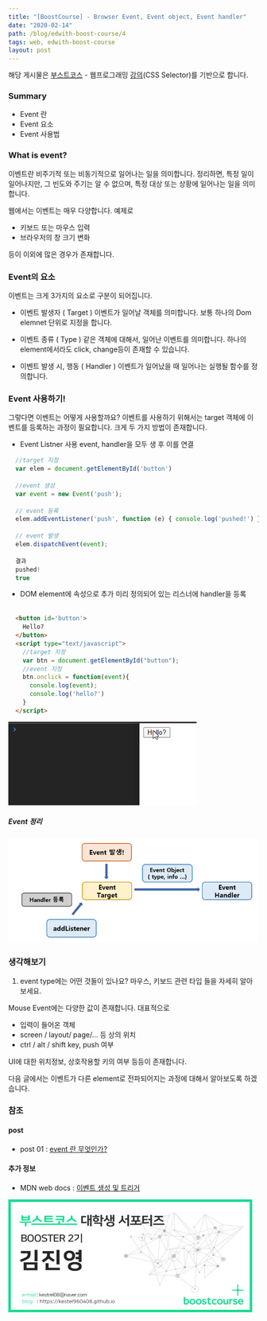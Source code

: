 ```yaml
---
title: "[BoostCourse] - Browser Event, Event object, Event handler"
date: "2020-02-14"
path: /blog/edwith-boost-course/4
tags: web, edwith-boost-course
layout: post
---
```


해당 게시물은 [부스트코스] - 웹프로그래밍 [강의](CSS Selector)를 기반으로 합니다. 

### Summary
 - Event 란
 - Event 요소
 - Event 사용법

### What is event?
 
 이벤트란 비주기적 또는 비동기적으로 일어나는 일을 의미합니다. 정리하면, 특정 일이 일어나지만, 그 빈도와 주기는 알 수 없으며, 특정 대상 또는 상황에 일어나는 일을 의미합니다.

 웹에서는 이벤트는 매우 다양합니다. 예제로

  - 키보드 또는 마우스 입력
  - 브라우저의 창 크기 변화

  등이 이외에 많은 경우가 존재합니다.

### Event의 요소

 이벤트는 크게 3가지의 요소로 구분이 되어집니다.

 - 이벤트 발생자 ( Target )
  이벤트가 일어날 객체를 의미합니다. 보통 하나의 Dom elemnet 단위로 지정을 합니다.

 - 이벤트 종류 ( Type )
  같은 객체에 대해서, 일어난 이벤트를 의미합니다. 하나의 element에서라도 click, change등이 존재할 수 있습니다.

 - 이벤트 발생 시, 행동 ( Handler )
  이벤트가 일어났을 때 일어나는 실행될 함수를 정의합니다.


### Event 사용하기!

 그렇다면 이벤트는 어떻게 사용할까요? 이벤트를 사용하기 위해서는 target 객체에 이벤트를 등록하는 과정이 필요합니다. 크게 두 가지 방법이 존재합니다.
 
  - Event Listner 사용
  event, handler을 모두 생 후 이를 연결

```js
  //target 지정
  var elem = document.getElementById('button')

  //event 생성
  var event = new Event('push');

  // event 등록
  elem.addEventListener('push', function (e) { console.log('pushed!') });

  // event 발생
  elem.dispatchEvent(event);

  결과 
  pushed!
  true
```


  - DOM element에 속성으로 추가
  미리 정의되어 있는 리스너에 handler을 등록

```html

  <button id='button'>
    Hello?
  </button>
  <script type="text/javascript">
    //target 지정
    var btn = document.getElementById("button"); 
    //event 지정
    btn.onclick = function(event){
      console.log(event);
      console.log('hello?')
    }
  </script>

```


![boostCourse-8.gif](./boostCourse-8.gif)

##### Event 정리

![boostCourse-9.png](./boostCourse-9.png)

### 생각해보기
 1. event type에는 어떤 것들이 있나요? 마우스, 키보드 관련 타입 들을 자세히 알아보세요.

 Mouse Event에는 다양한 값이 존재합니다. 대표적으로

  - 입력이 들어온 객체
  - screen / layout/ page/... 등 상의 위치
  - ctrl / alt / shift key, push 여부

UI에 대한 위치정보, 상호작용할 키의 여부 등등이 존재합니다.

다음 글에서는 이벤트가 다른 element로 전파되어지는 과정에 대해서 알아보도록 하겠습니다.

### 참조

#### post 
 - post 01 : [event 란 무엇인가?](https://webclub.tistory.com/340)

#### 추가 정보
 - MDN web docs : [이벤트 생성 및 트리거](https://developer.mozilla.org/ko/docs/Web/Guide/Events/Creating_and_triggering_events)

![nametech](./edwith-nametech.jpg)

[부스트코스]:(https://www.edwith.org/boostcourse-web) "부스트 코스 메인 페이지"
[강의]:(https://www.edwith.org/boostcourse-web/lecture/16700/) "정리한 페이지"


